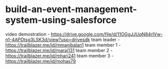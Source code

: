 # build-an-event-management-system-using-salesforce
video demostration - https://drive.google.com/file/d/11OGgJJUqN84rIVw-n1-4APDtsg3LSK3d/view?usp=drivesdk
team leader - https://trailblazer.me/id/mmanibalan1
team member 1 - https://trailblazer.me/id/maraj131
team member 2 - https://trailblazer.me/id/mhari241
team member 3 -https://trailblazer.me/id/mohas79
